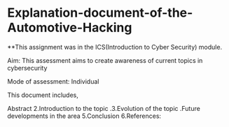 # Explanation-document-of-the-Automotive-Hacking

**This assignment was in the ICS(Introduction to Cyber Security) module.

Aim: This assessment aims to create awareness of current topics in cybersecurity 

Mode of assessment: Individual 

This document includes,

Abstract
2.Introduction to the topic
.3.Evolution of the topic
.Future developments in the area
5.Conclusion
6.References:
